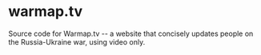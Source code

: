 # warmap.tv
Source code for Warmap.tv -- a website that concisely updates people on the Russia-Ukraine war, using video only.
